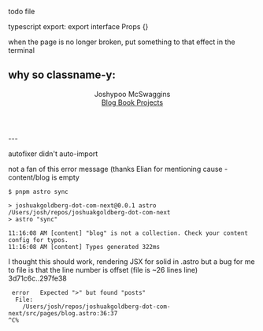 todo file

typescript export: export interface Props {}

when the page is no longer broken, put something to that effect in the terminal

## why so classname-y:

<header class="astro-3EF6KSR2">
  <span class="astro-3EF6KSR2">Joshypoo McSwaggins</span>
  <div class="astro-3EF6KSR2">
    <a class="link astro-3EF6KSR2" href="/blog">
          Blog
        </a><a class="link astro-3EF6KSR2" href="https://learningtypescript.com">
          Book
        </a><a class="link astro-3EF6KSR2" href="/projects">
          Projects
        </a>
  </div>
</header>
---

autofixer didn't auto-import <For />

not a fan of this error message
(thanks Elian for mentioning cause - content/blog is empty

```shell
$ pnpm astro sync

> joshuakgoldberg-dot-com-next@0.0.1 astro /Users/josh/repos/joshuakgoldberg-dot-com-next
> astro "sync"

11:16:08 AM [content] "blog" is not a collection. Check your content config for typos.
11:16:08 AM [content] Types generated 322ms
```

I thought this should work, rendering JSX for solid in .astro
but a bug for me to file is that the line number is offset (file is ~26 lines line)
3d71c6c..297fe38

```
 error   Expected ">" but found "posts"
  File:
    /Users/josh/repos/joshuakgoldberg-dot-com-next/src/pages/blog.astro:36:37
^C%
```
